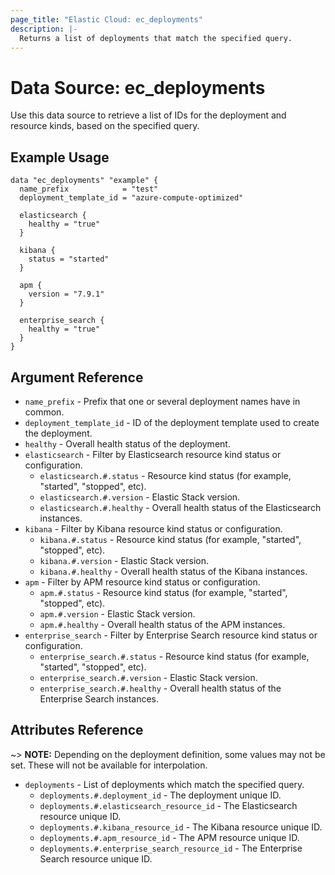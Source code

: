 ```yaml
---
page_title: "Elastic Cloud: ec_deployments"
description: |-
  Returns a list of deployments that match the specified query.
---
```


# Data Source: ec_deployments

Use this data source to retrieve a list of IDs for the deployment and resource kinds, based on the specified query.

## Example Usage

```hcl
data "ec_deployments" "example" {
  name_prefix            = "test"
  deployment_template_id = "azure-compute-optimized"

  elasticsearch {
    healthy = "true"
  }

  kibana {
    status = "started"
  }

  apm {
    version = "7.9.1"
  }

  enterprise_search {
    healthy = "true"
  }
}
```

## Argument Reference

* `name_prefix` - Prefix that one or several deployment names have in common.
* `deployment_template_id` - ID of the deployment template used to create the deployment.
* `healthy` - Overall health status of the deployment.
* `elasticsearch` - Filter by Elasticsearch resource kind status or configuration.
  * `elasticsearch.#.status` - Resource kind status (for example, "started", "stopped", etc).
  * `elasticsearch.#.version` - Elastic Stack version.
  * `elasticsearch.#.healthy` - Overall health status of the Elasticsearch instances.
* `kibana` - Filter by Kibana resource kind status or configuration.
  * `kibana.#.status` - Resource kind status (for example, "started", "stopped", etc).
  * `kibana.#.version` - Elastic Stack version.
  * `kibana.#.healthy` - Overall health status of the Kibana instances.
* `apm` - Filter by APM resource kind status or configuration.
  * `apm.#.status` - Resource kind status (for example, "started", "stopped", etc).
  * `apm.#.version` - Elastic Stack version.
  * `apm.#.healthy` - Overall health status of the APM instances.
* `enterprise_search` - Filter by Enterprise Search resource kind status or configuration.
  * `enterprise_search.#.status` - Resource kind status (for example, "started", "stopped", etc).
  * `enterprise_search.#.version` - Elastic Stack version.
  * `enterprise_search.#.healthy` - Overall health status of the Enterprise Search instances.

## Attributes Reference

~> **NOTE:** Depending on the deployment definition, some values may not be set.
These will not be available for interpolation.

* `deployments` - List of deployments which match the specified query.
  * `deployments.#.deployment_id` - The deployment unique ID.
  * `deployments.#.elasticsearch_resource_id` - The Elasticsearch resource unique ID.
  * `deployments.#.kibana_resource_id` - The Kibana resource unique ID.
  * `deployments.#.apm_resource_id` - The APM resource unique ID.
  * `deployments.#.enterprise_search_resource_id` - The Enterprise Search resource unique ID.
